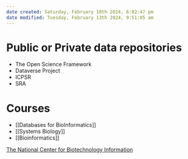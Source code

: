 ```yaml
---
date created: Saturday, February 10th 2024, 6:02:47 pm
date modified: Tuesday, February 13th 2024, 9:51:05 am
---
```

# Public or Private data repositories
 - The Open Science Framework
 - Dataverse Project
 - ICPSR
 - SRA

# Courses
- [[Databases for BioInformatics]]
- [[Systems Biology]]
- [[Bioinformatics]]

[The National Center for Biotechnology Information](https://www.ncbi.nlm.nih.gov)
